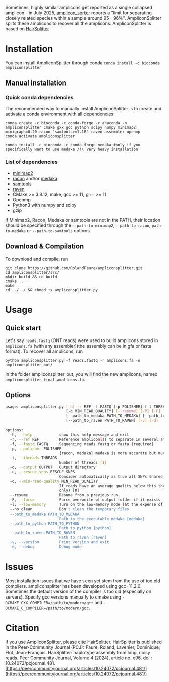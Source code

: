 Sometimes, highly similar amplicons get reported as a single collapsed amplicon - in July 2025, [amplicon_sorter](https://github.com/avierstr/amplicon_sorter) reports a "limit for separating closely related species within a sample around 95 - 96%". AmpliconSplitter splits these amplicons to recover all the amplicons. AmpliconSplitter is based on [HairSplitter](github.com/rolandfaure/hairsplitter)

# Installation

You can install AmpliconSplitter through conda `conda install -c bioconda ampliconsplitter`

## Manual installation
### Quick conda dependencies

The recommended way to manually install AmpliconSplitter is to create and activate a conda environment with all dependencies: 
```
conda create -c bioconda -c conda-forge -c anaconda -n ampliconsplitter cmake gxx gcc python scipy numpy minimap2 minigraph=0.20 racon "samtools>=1.16" raven-assembler openmp
conda activate ampliconsplitter

conda install -c bioconda -c conda-forge medaka #only if you specifically want to use medaka /!\ Very heavy installation
```
### List of dependencies

- [minimap2](https://github.com/lh3/minimap2)
- [racon](https://github.com/isovic/racon) and/or [medaka](https://github.com/nanoporetech/medaka)
- [samtools](www.htslib.org)
- [raven](github.com/lbcb-sci/raven)
- CMake >= 3.8.12, make, gcc >= 11, g++ >= 11
- Openmp
- Python3 with numpy and scipy
- gzip

If Minimap2, Racon, Medaka or samtools are not in the PATH, their location should be specified through the `--path-to-minimap2`, `--path-to-racon`, `path-to-medaka` or `--path-to-samtools` options.
 
## Download & Compilation

To download and compile, run
```
git clone https://github.com/RolandFaure/ampliconsplitter.git
cd ampliconsplitter/src/
mkdir build && cd build
cmake ..
make
cd ../../ && chmod +x ampliconsplitter.py
```

# Usage

## Quick start

Let's say `reads.fastq` (ONT reads) were used to build amplicons stored in `amplicons.fa` (with any assembler)(the assembly can be in gfa or fasta format). To recover all amplicons, run
```
python ampliconsplitter.py -f reads.fastq -r amplicons.fa -o ampliconsplitter_out/
```

In the folder ampliconsplitter\_out, you will find the new amplicons, named `ampliconsplitter_final_amplicons.fa`.

## Options

```bash
usage: ampliconsplitter.py [-h] -r REF -f FASTQ [-p POLISHER] [-t THREADS] -o OUTPUT [-u RESCUE_SNPS]
                           [-q MIN_READ_QUALITY] [--resume] [-P] [-F] [-l] [--no_clean]
                           [--path_to_medaka PATH_TO_MEDAKA] [--path_to_python PATH_TO_PYTHON]
                           [--path_to_raven PATH_TO_RAVEN] [-v] [-d]

options:
  -h, --help            show this help message and exit
  -r, --ref REF         Reference amplicon(s) to separate in several amplicon(s) (required)
  -f, --fastq FASTQ     Sequencing reads fastq or fasta (required)
  -p, --polisher POLISHER
                        {racon, medaka} medaka is more accurate but much slower [racon]
  -t, --threads THREADS
                        Number of threads [1]
  -o, --output OUTPUT   Output directory
  -u, --rescue_snps RESCUE_SNPS
                        Consider automatically as true all SNPs shared by proportion u of the reads [0.33]
  -q, --min-read-quality MIN_READ_QUALITY
                        If reads have an average quality below this threshold, filter out (fastq input
                        only) [0]
  --resume              Resume from a previous run
  -F, --force           Force overwrite of output folder if it exists
  -l, --low-memory      Turn on the low-memory mode (at the expense of speed)
  --no_clean            Don't clean the temporary files
  --path_to_medaka PATH_TO_MEDAKA
                        Path to the executable medaka [medaka]
  --path_to_python PATH_TO_PYTHON
                        Path to python [python]
  --path_to_raven PATH_TO_RAVEN
                        Path to raven [raven]
  -v, --version         Print version and exit
  -d, --debug           Debug mode
```

# Issues
 Most installation issues that we have seen yet stem from the use of too old compilers. ampliconsplitter has been developed using gcc=11.2.0. Sometimes the default version of the compiler is too old (especially on servers). Specify gcc versions manually to cmake using `-DCMAKE_CXX_COMPILER=/path/to/modern/g++` and `-DCMAKE_C_COMPILER=/path/to/modern/gcc`.
 
 <a name="work">
</a>
 
# Citation
 If you use AmpliconSplitter, please cite HairSplitter. HairSplitter is published in the Peer-Community Journal (PCJ): Faure, Roland; Lavenier, Dominique; Flot, Jean-François. HairSplitter: haplotype assembly from long, noisy reads. Peer Community Journal, Volume 4 (2024), article no. e96. doi : 10.24072/pcjournal.481. [https://peercommunityjournal.org/articles/10.24072/pcjournal.481/](https://peercommunityjournal.org/articles/10.24072/pcjournal.481/)
 
 




